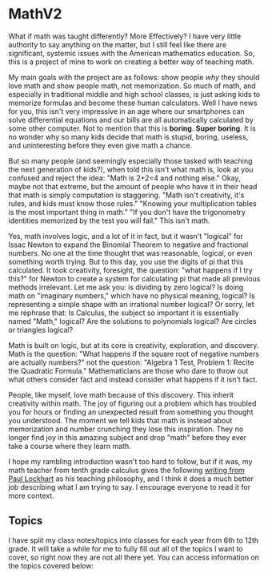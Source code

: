 # MathV2

What if math was taught differently? More Effectively? I have very little authority to say anything on the matter, but I still feel like there are significant, systemic issues with the American mathematics education. So, this is a project of mine to work on creating a better way of teaching math. 

My main goals with the project are as follows: show people *why* they should love math and show people math, not memorization. So much of math, and especially in traditional middle and high school classes, is just asking kids to memorize formulas and become these human calculators. Well I have news for you, this isn't very impressive in an age where our smartphones can solve differential equations and our bills are all automatically calculated by some other computer. Not to mention that this is **boring**. **Super boring**. It is no wonder why so many kids decide that math is stupid, boring, useless, and uninteresting before they even give math a chance. 

But so many people (and seemingly especially those tasked with teaching the next generation of kids?), when told this isn't what math is, look at you confused and reject the idea: "Math is 2+2=4 and nothing else." Okay, maybe not that extreme, but the amount of people who have it in their head that math is simply computation is staggering. "Math isn't creativity, it's rules, and kids must know those rules." "Knowing your multiplication tables is the most important thing in math." "If you don't have the trigonometry identities memorized by the test you will fail." This isn't math. 

Yes, math involves logic, and a lot of it in fact, but it wasn't "logical" for Issac Newton to expand the Binomial Theorem to negative and fractional numbers. No one at the time thought that was reasonable, logical, or even something worth trying. But to this day, you use the digits of pi that this calculated. It took creativity, foresight, the question: "what happens if I try this?" for Newton to create a system for calculating pi that made all previous methods irrelevant. Let me ask you: is dividing by zero logical? Is doing math on "imaginary numbers," which have no physical meaning, logical? Is representing a simple shape with an irrational number logical? Or sorry, let me rephrase that: Is Calculus, the subject so important it is essentially named "Math," logical? Are the solutions to polynomials logical? Are circles or triangles logical? 

Math is built on logic, but at its core is creativity, exploration, and discovery. Math is the question: "What happens if the square root of negative numbers are actually numbers?" not the question: "Algebra 1 Test, Problem 1: Recite the Quadratic Formula." Mathematicians are those who dare to throw out what others consider fact and instead consider what happens if it isn't fact. 

People, like myself, love math because of this discovery. This inherit creativity within math. The joy of figuring out a problem which has troubled you for hours or finding an unexpected result from something you thought you understood. The moment we tell kids that math is instead about memorization and number crunching they lose this inspiration. They no longer find joy in this amazing subject and drop "math" before they ever take a course where they learn math. 

I hope my rambling introduction wasn't too hard to follow, but if it was, my math teacher from tenth grade calculus gives the following [writing from Paul Lockhart](http://www.andrusia.com/math/LockhartsLament.pdf) as his teaching philosophy, and I think it does a much better job describing what I am trying to say. I encourage everyone to read it for more context. 

## Topics

I have split my class notes/topics into classes for each year from 6th to 12th grade. It will take a while for me to fully fill out all of the topics I want to cover, so right now they are not all there yet. You can access information on the topics covered below: 